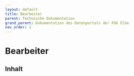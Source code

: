 ```yaml
---
layout: default
title: Bearbeiter
parent: Technische Dokumentation
grand_parent: Dokumentation des Datenportals der FGG Elbe
nav_order: 2
---
```


# Bearbeiter

## Inhalt